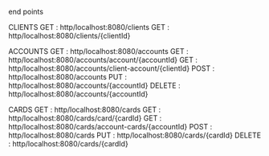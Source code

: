 
end points

CLIENTS
GET : http/localhost:8080/clients
GET : http/localhost:8080/clients/{clientId}

ACCOUNTS
GET : http/localhost:8080/accounts
GET : http/localhost:8080/accounts/account/{accountId}
GET : http/localhost:8080/accounts/client-account/{clientId}
POST : http/localhost:8080/accounts
PUT : http/localhost:8080/accounts/{accountId}
DELETE : http/localhost:8080/accounts/{accountId}

CARDS
GET : http/localhost:8080/cards
GET : http/localhost:8080/cards/card/{cardId}
GET : http/localhost:8080/cards/account-cards/{accountId}
POST : http/localhost:8080/cards
PUT : http/localhost:8080/cards/{cardId}
DELETE : http/localhost:8080/cards/{cardId}


